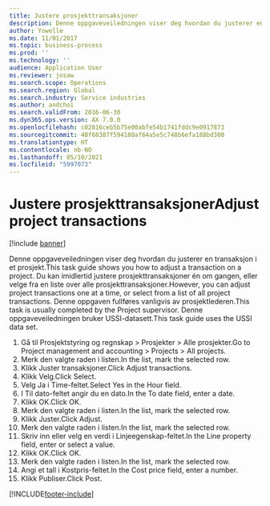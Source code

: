 ```yaml
---
title: Justere prosjekttransaksjoner
description: Denne oppgaveveiledningen viser deg hvordan du justerer en transaksjon i et prosjekt.
author: Yowelle
ms.date: 11/01/2017
ms.topic: business-process
ms.prod: ''
ms.technology: ''
audience: Application User
ms.reviewer: josaw
ms.search.scope: Operations
ms.search.region: Global
ms.search.industry: Service industries
ms.author: andchoi
ms.search.validFrom: 2016-06-30
ms.dyn365.ops.version: AX 7.0.0
ms.openlocfilehash: c02816ceb5b75e00abfe54b1741fddc9e0917873
ms.sourcegitcommit: 40f68387f594180af64a5e5c748b6efa188bd300
ms.translationtype: HT
ms.contentlocale: nb-NO
ms.lasthandoff: 05/10/2021
ms.locfileid: "5997073"
---
```

# <a name="adjust-project-transactions"></a><span data-ttu-id="03e54-103">Justere prosjekttransaksjoner</span><span class="sxs-lookup"><span data-stu-id="03e54-103">Adjust project transactions</span></span>

[!include [banner](../../includes/banner.md)]

<span data-ttu-id="03e54-104">Denne oppgaveveiledningen viser deg hvordan du justerer en transaksjon i et prosjekt.</span><span class="sxs-lookup"><span data-stu-id="03e54-104">This task guide shows you how to adjust a transaction on a project.</span></span> <span data-ttu-id="03e54-105">Du kan imidlertid justere prosjekttransaksjoner én om gangen, eller velge fra en liste over alle prosjekttransaksjoner.</span><span class="sxs-lookup"><span data-stu-id="03e54-105">However, you can adjust project transactions one at a time, or select from a list of all project transactions.</span></span> <span data-ttu-id="03e54-106">Denne oppgaven fullføres vanligvis av prosjektlederen.</span><span class="sxs-lookup"><span data-stu-id="03e54-106">This task is usually completed by the Project supervisor.</span></span> <span data-ttu-id="03e54-107">Denne oppgaveveiledningen bruker USSI-datasett.</span><span class="sxs-lookup"><span data-stu-id="03e54-107">This task guide uses the USSI data set.</span></span>

1. <span data-ttu-id="03e54-108">Gå til Prosjektstyring og regnskap > Prosjekter > Alle prosjekter.</span><span class="sxs-lookup"><span data-stu-id="03e54-108">Go to Project management and accounting > Projects > All projects.</span></span> 
2. <span data-ttu-id="03e54-109">Merk den valgte raden i listen.</span><span class="sxs-lookup"><span data-stu-id="03e54-109">In the list, mark the selected row.</span></span> 
3. <span data-ttu-id="03e54-110">Klikk Juster transaksjoner.</span><span class="sxs-lookup"><span data-stu-id="03e54-110">Click Adjust transactions.</span></span> 
4. <span data-ttu-id="03e54-111">Klikk Velg.</span><span class="sxs-lookup"><span data-stu-id="03e54-111">Click Select.</span></span> 
5. <span data-ttu-id="03e54-112">Velg Ja i Time-feltet.</span><span class="sxs-lookup"><span data-stu-id="03e54-112">Select Yes in the Hour field.</span></span> 
6. <span data-ttu-id="03e54-113">I Til dato-feltet angir du en dato.</span><span class="sxs-lookup"><span data-stu-id="03e54-113">In the To date field, enter a date.</span></span> 
7. <span data-ttu-id="03e54-114">Klikk OK.</span><span class="sxs-lookup"><span data-stu-id="03e54-114">Click OK.</span></span> 
8. <span data-ttu-id="03e54-115">Merk den valgte raden i listen.</span><span class="sxs-lookup"><span data-stu-id="03e54-115">In the list, mark the selected row.</span></span> 
9. <span data-ttu-id="03e54-116">Klikk Juster.</span><span class="sxs-lookup"><span data-stu-id="03e54-116">Click Adjust.</span></span> 
10. <span data-ttu-id="03e54-117">Merk den valgte raden i listen.</span><span class="sxs-lookup"><span data-stu-id="03e54-117">In the list, mark the selected row.</span></span> 
11. <span data-ttu-id="03e54-118">Skriv inn eller velg en verdi i Linjeegenskap-feltet.</span><span class="sxs-lookup"><span data-stu-id="03e54-118">In the Line property field, enter or select a value.</span></span> 
12. <span data-ttu-id="03e54-119">Klikk OK.</span><span class="sxs-lookup"><span data-stu-id="03e54-119">Click OK.</span></span> 
13. <span data-ttu-id="03e54-120">Merk den valgte raden i listen.</span><span class="sxs-lookup"><span data-stu-id="03e54-120">In the list, mark the selected row.</span></span> 
14. <span data-ttu-id="03e54-121">Angi et tall i Kostpris-feltet.</span><span class="sxs-lookup"><span data-stu-id="03e54-121">In the Cost price field, enter a number.</span></span> 
15. <span data-ttu-id="03e54-122">Klikk Publiser.</span><span class="sxs-lookup"><span data-stu-id="03e54-122">Click Post.</span></span> 


[!INCLUDE[footer-include](../../includes/footer-banner.md)]